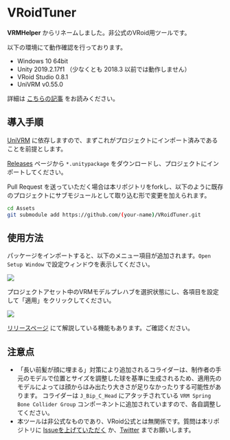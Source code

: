 # VRoidTuner

**VRMHelper** からリネームしました。非公式のVRoid用ツールです。

以下の環境にて動作確認を行っております。

- Windows 10 64bit
- Unity 2019.2.17f1 （少なくとも 2018.3 以前では動作しません）
- VRoid Studio 0.8.1
- UniVRM v0.55.0

詳細は [こちらの記事](https://qiita.com/but80/items/3cc28cd874764daf3e58) をお読みください。

## 導入手順

[UniVRM](https://github.com/vrm-c/UniVRM) に依存しますので、まずこれがプロジェクトにインポート済みであることを前提とします。

[Releases](https://github.com/but80/VRoidTuner/releases) ページから `*.unitypackage` をダウンロードし、プロジェクトにインポートしてください。

Pull Request を送っていただく場合は本リポジトリをforkし、以下のように既存のプロジェクトにサブモジュールとして取り込む形で変更を加えられます。

```bash
cd Assets
git submodule add https://github.com/(your-name)/VRoidTuner.git
```

## 使用方法

パッケージをインポートすると、以下のメニュー項目が追加されます。`Open Setup Window` で設定ウィンドウを表示してください。

![](https://qiita-image-store.s3.ap-northeast-1.amazonaws.com/0/34010/ef61e092-6a9d-d0a4-886e-d8d3f4780775.png)

プロジェクトアセット中のVRMモデルプレハブを選択状態にし、各項目を設定して「適用」をクリックしてください。

![](https://qiita-image-store.s3.ap-northeast-1.amazonaws.com/0/34010/0c9b469e-603b-3892-8afa-585887d30605.png)

[リリースページ](https://github.com/but80/VRoidTuner/releases) にて解説している機能もあります。ご確認ください。

## 注意点

- 「長い前髪が顔に埋まる」対策により追加されるコライダーは、制作者の手元のモデルで位置とサイズを調整した球を基準に生成されるため、適用先のモデルによっては顔からはみ出たり大きさが足りなかったりする可能性があります。
  コライダーは `J_Bip_C_Head` にアタッチされている `VRM Spring Bone Collider Group` コンポーネントに追加されていますので、各自調整してください。
- 本ツールは非公式なものであり、VRoid公式とは無関係です。質問は本リポジトリに [Issueを上げていただく](https://github.com/but80/VRoidTuner/issues/new) か、[Twitter](https://twitter.com/bucchigiri) までお願いします。
